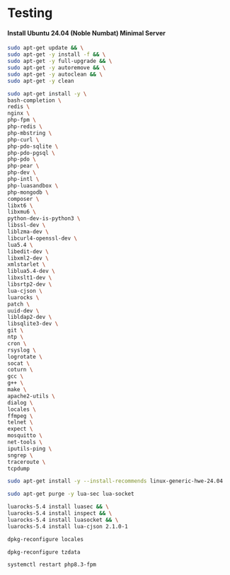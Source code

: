 # Testing
#### Install Ubuntu 24.04 (Noble Numbat) Minimal Server

```bash
sudo apt-get update && \
sudo apt-get -y install -f && \
sudo apt-get -y full-upgrade && \
sudo apt-get -y autoremove && \
sudo apt-get -y autoclean && \
sudo apt-get -y clean
```

```bash
sudo apt-get install -y \
bash-completion \
redis \
nginx \
php-fpm \
php-redis \
php-mbstring \
php-curl \
php-pdo-sqlite \
php-pdo-pgsql \
php-pdo \
php-pear \
php-dev \
php-intl \
php-luasandbox \
php-mongodb \
composer \
libxt6 \
libxmu6 \
python-dev-is-python3 \
libssl-dev \
liblzma-dev \
libcurl4-openssl-dev \
lua5.4 \
libedit-dev \
libxml2-dev \
xmlstarlet \
liblua5.4-dev \
libxslt1-dev \
libsrtp2-dev \
lua-cjson \
luarocks \
patch \
uuid-dev \
libldap2-dev \
libsqlite3-dev \
git \
ntp \
cron \
rsyslog \
logrotate \
socat \
coturn \
gcc \
g++ \
make \
apache2-utils \
dialog \
locales \
ffmpeg \
telnet \
expect \
mosquitto \
net-tools \
iputils-ping \
sngrep \
traceroute \
tcpdump
```

```bash
sudo apt-get install -y --install-recommends linux-generic-hwe-24.04
```

[//]: # (```bash)

[//]: # (echo "extension=mongodb.so" | sudo tee /etc/php/8.3/mods-available/mongodb.ini)

[//]: # (sudo ln -sf /etc/php/8.3/mods-available/mongodb.ini /etc/php/8.3/cli/conf.d/30-mongodb.ini)

[//]: # (sudo ln -sf /etc/php/8.3/mods-available/mongodb.ini /etc/php/8.3/fpm/conf.d/30-mongodb.ini)

[//]: # (```)

[//]: # ()
[//]: # (```bash)

[//]: # (echo "extension=luasandbox.so" | sudo tee /etc/php/8.3/mods-available/luasandbox.ini)

[//]: # (ln -sf /etc/php/8.3/mods-available/luasandbox.ini /etc/php/8.3/cli/conf.d/30-luasandbox.ini)

[//]: # (ln -sf /etc/php/8.3/mods-available/luasandbox.ini /etc/php/8.3/fpm/conf.d/30-luasandbox.ini)

[//]: # (```)

```bash
sudo apt-get purge -y lua-sec lua-socket
```

```bash
luarocks-5.4 install luasec && \
luarocks-5.4 install inspect && \
luarocks-5.4 install luasocket && \
luarocks-5.4 install lua-cjson 2.1.0-1
```

```bash
dpkg-reconfigure locales
```

```bash
dpkg-reconfigure tzdata
```

```bash
systemctl restart php8.3-fpm
```